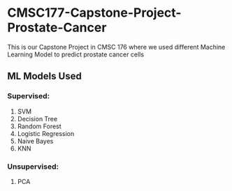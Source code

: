 # CMSC177-Capstone-Project-Prostate-Cancer
This is our Capstone Project in CMSC 176 where we used different Machine Learning Model to predict prostate cancer cells

## ML Models Used
### Supervised:
1. SVM
2. Decision Tree
3. Random Forest
4. Logistic Regression 
5. Naive Bayes
6. KNN

### Unsupervised:
1. PCA